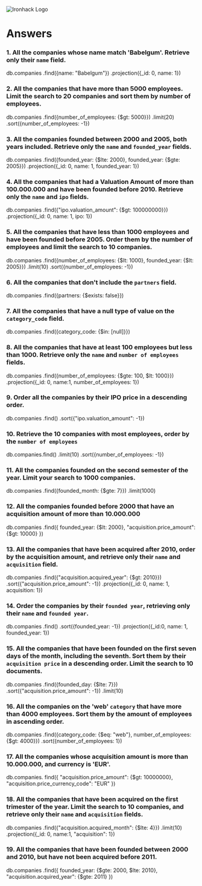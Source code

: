 ![Ironhack Logo](https://i.imgur.com/1QgrNNw.png)

# Answers

### 1. All the companies whose name match 'Babelgum'. Retrieve only their `name` field.

<!-- Your Code Goes Here -->
db.companies
  .find({name: "Babelgum"})
  .projection({_id: 0, name: 1})

### 2. All the companies that have more than 5000 employees. Limit the search to 20 companies and sort them by **number of employees**.

<!-- Your Code Goes Here -->
db.companies
  .find({number_of_employees: {$gt: 5000}})
  .limit(20)
  .sort({number_of_employees: -1})
  <!-- .projection({_id: 0, name: 1, number_of_employees: 1}) -->

### 3. All the companies founded between 2000 and 2005, both years included. Retrieve only the `name` and `founded_year` fields.

<!-- Your Code Goes Here -->
db.companies
  .find({founded_year: {$lte: 2000}, founded_year: {$gte: 2005}})
  .projection({_id: 0, name: 1, founded_year: 1})

### 4. All the companies that had a Valuation Amount of more than 100.000.000 and have been founded before 2010. Retrieve only the `name` and `ipo` fields.

<!-- Your Code Goes Here -->
db.companies
  .find({"ipo.valuation_amount": {$gt: 100000000}})
  .projection({_id: 0, name: 1, ipo: 1})

### 5. All the companies that have less than 1000 employees and have been founded before 2005. Order them by the number of employees and limit the search to 10 companies.

<!-- Your Code Goes Here -->
db.companies
  .find({number_of_employees: {$lt: 1000}, founded_year: {$lt: 2005}})
  .limit(10)
  .sort({number_of_employees: -1})
  <!-- .projection({_id:0, name: 1, founded_year: 1, number_of_employees: 1}) -->

### 6. All the companies that don't include the `partners` field.

<!-- Your Code Goes Here -->
db.companies
  .find({partners: {$exists: false}})

### 7. All the companies that have a null type of value on the `category_code` field.

<!-- Your Code Goes Here -->
db.companies
  .find({category_code: {$in: [null]}})
  <!-- .projection({_id: 0, name: 1, category_code: 1}) -->

### 8. All the companies that have at least 100 employees but less than 1000. Retrieve only the `name` and `number of employees` fields.

<!-- Your Code Goes Here -->
db.companies
  .find({number_of_employees: {$gte: 100, $lt: 1000}})
  .projection({_id: 0, name:1, number_of_employees: 1})

### 9. Order all the companies by their IPO price in a descending order.

<!-- Your Code Goes Here -->
db.companies
  .find()
  .sort({"ipo.valuation_amount": -1})
  <!-- .projection({_id: 0, name: 1, "ipo.valuation_amount": 1}) -->

### 10. Retrieve the 10 companies with most employees, order by the `number of employees`

<!-- Your Code Goes Here -->
db.companies.find()
  .limit(10)
  .sort({number_of_employees: -1})
  <!-- .projection({_id: 0, name: 1, number_of_employees: 1}) -->

### 11. All the companies founded on the second semester of the year. Limit your search to 1000 companies.

<!-- Your Code Goes Here -->
db.companies
  .find({founded_month: {$gte: 7}})
  .limit(1000)
  <!-- .projection({_id: 0, name: 1, created_at: 1}) -->

### 12. All the companies founded before 2000 that have an acquisition amount of more than 10.000.000

<!-- Your Code Goes Here -->
db.companies
  .find({
    founded_year: {$lt: 2000}, 
    "acquisition.price_amount": {$gt: 10000}
  })

### 13. All the companies that have been acquired after 2010, order by the acquisition amount, and retrieve only their `name` and `acquisition` field.

<!-- Your Code Goes Here -->
db.companies
  .find({"acquisition.acquired_year": {$gt: 2010}})
  .sort({"acquisition.price_amount": -1})
  .projection({_id: 0, name: 1, acquisition: 1})

### 14. Order the companies by their `founded year`, retrieving only their `name` and `founded year`.

<!-- Your Code Goes Here -->
db.companies
  .find()
  .sort({founded_year: -1})
  .projection({_id:0, name: 1, founded_year: 1})

### 15. All the companies that have been founded on the first seven days of the month, including the seventh. Sort them by their `acquisition price` in a descending order. Limit the search to 10 documents.

<!-- Your Code Goes Here -->
db.companies
  .find({founded_day: {$lte: 7}})
  .sort({"acquisition.price_amount": -1})
  .limit(10)
  <!-- .projection({_id: 0, name: 1, "acquisition.price_amount": 1, founded_day: 1}) -->

### 16. All the companies on the 'web' `category` that have more than 4000 employees. Sort them by the amount of employees in ascending order.

<!-- Your Code Goes Here -->
db.companies
  .find({category_code: {$eq: "web"}, number_of_employees: {$gt: 4000}})
  .sort({number_of_employees: 1})
  <!-- .projection({_id: 0, name:1, number_of_employees: 1, catergory_code: 1}) -->

### 17. All the companies whose acquisition amount is more than 10.000.000, and currency is 'EUR'.

<!-- Your Code Goes Here -->
db.companies.
  find({
      "acquisition.price_amount": {$gt: 10000000}, 
      "acquisition.price_currency_code": "EUR"
    })
  <!-- .projection({_id: 0, name:1, "acquisition.price_currency_code": 1, "acquisition.price_amount":1}) -->

### 18. All the companies that have been acquired on the first trimester of the year. Limit the search to 10 companies, and retrieve only their `name` and `acquisition` fields.

<!-- Your Code Goes Here -->
db.companies
  .find({"acquisition.acquired_month": {$lte: 4}})
  .limit(10)
  .projection({_id: 0, name:1, "acquisition": 1})

### 19. All the companies that have been founded between 2000 and 2010, but have not been acquired before 2011.

<!-- Your Code Goes Here -->
db.companies
  .find({
      founded_year: {$gte: 2000, $lte: 2010}, 
      "acquisition.acquired_year": {$gte: 2011}
    })
  <!-- .projection({_id: 0, name: 1, founded_year: 1, "acquisition.acquired_year": 1}) -->